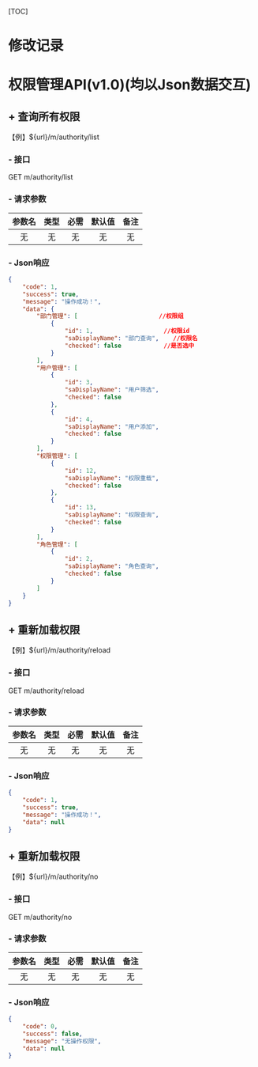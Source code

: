 [TOC]

# 修改记录

# 权限管理API(v1.0)(均以Json数据交互)

## + 查询所有权限

【例】${url}/m/authority/list

### - 接口

GET m/authority/list

### - 请求参数

| 参数名 | 类型 | 必需 | 默认值 | 备注 |
| :----: | :--: | :--: | :----: | :--: |
|   无   |  无  |  无  |   无   |  无  |

### - Json响应

```json
{
    "code": 1,
    "success": true,
    "message": "操作成功！",
    "data": {
        "部门管理": [						//权限组
            {
                "id": 1,					//权限id
                "saDisplayName": "部门查询",	//权限名
                "checked": false			//是否选中
            }
        ],
        "用户管理": [
            {
                "id": 3,
                "saDisplayName": "用户筛选",
                "checked": false
            },
            {
                "id": 4,
                "saDisplayName": "用户添加",
                "checked": false
            }
        ],
        "权限管理": [
            {
                "id": 12,
                "saDisplayName": "权限重载",
                "checked": false
            },
            {
                "id": 13,
                "saDisplayName": "权限查询",
                "checked": false
            }
        ],
        "角色管理": [
            {
                "id": 2,
                "saDisplayName": "角色查询",
                "checked": false
            }
        ]
    }
}
```

## + 重新加载权限

【例】${url}/m/authority/reload

### - 接口

GET m/authority/reload

### - 请求参数

| 参数名 | 类型 | 必需 | 默认值 | 备注 |
| :----: | :--: | :--: | :----: | :--: |
|   无   |  无  |  无  |   无   |  无  |

### - Json响应

```json
{
    "code": 1,
    "success": true,
    "message": "操作成功！",
    "data": null
}
```

## + 重新加载权限

【例】${url}/m/authority/no

### - 接口

GET m/authority/no

### - 请求参数

| 参数名 | 类型 | 必需 | 默认值 | 备注 |
| :----: | :--: | :--: | :----: | :--: |
|   无   |  无  |  无  |   无   |  无  |

### - Json响应

```json
{
    "code": 0,
    "success": false,
    "message": "无操作权限",
    "data": null
}
```

